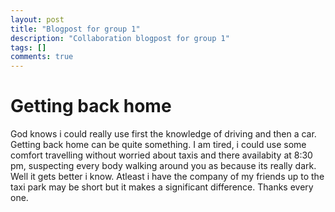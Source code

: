 ```yaml
---
layout: post
title: "Blogpost for group 1"
description: "Collaboration blogpost for group 1"
tags: []
comments: true
---
```


# Getting back home

God knows i could really use first the knowledge of driving and then a car. Getting back home can be quite something. I am tired, i could use some comfort travelling without worried about taxis and there availabity at 8:30 pm, suspecting every body walking around you as because its really dark. Well it gets better i know. Atleast i have the company of my friends up to the taxi park may be short but it makes a significant difference. Thanks every one. 